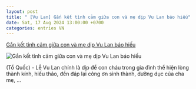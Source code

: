 ```yaml
---
layout: post
title: " [Vu Lan] Gắn kết tình cảm giữa con và mẹ dịp Vu Lan báo hiếu"
date: Sat, 17 Aug 2024 13:00:00 +0700
categories: entries VN
---
```

[Gắn kết tình cảm giữa con và mẹ dịp Vu Lan báo hiếu](https://toquoc.vn/gan-ket-tinh-cam-giua-con-va-me-dip-vu-lan-bao-hieu-20240817120954.htm)

![Gắn kết tình cảm giữa con và mẹ dịp Vu Lan báo hiếu](https://toquoc.mediacdn.vn/zoom/600_315/280518851207290880/2024/8/17/phat-song-00-00-01-09-still001-172387050501074928076-0-65-1080-1793-crop-17238705102081862389282.jpg)

(Tổ Quốc) - Lễ Vu Lan chính là dịp để con cháu trong gia đình thể hiện lòng thành kính, hiếu thảo, đền đáp lại công ơn sinh thành, dưỡng dục của cha mẹ, ...

